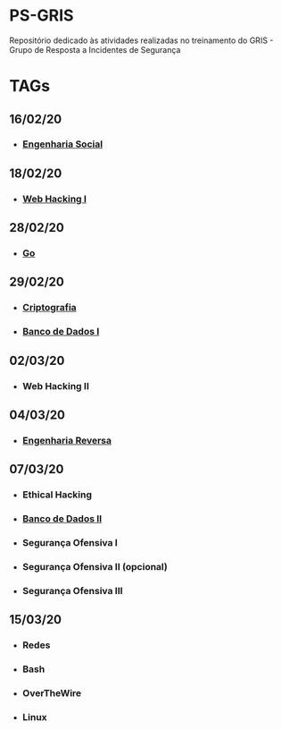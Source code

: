 # PS-GRIS
Repositório dedicado às atividades realizadas no treinamento do GRIS - Grupo de Resposta a Incidentes de Segurança

# TAGs

## 16/02/20
* ### [Engenharia Social](https://github.com/LorenaMamede/ps-gris/blob/master/TAGS/EngenhariaSocial/Vulnerabilidades%20%C3%A0%20Engenharia%20Social.pdf)
## 18/02/20 
* ### [Web Hacking I](https://github.com/LorenaMamede/ps-gris/blob/master/TAGS/WebHacking/TAGWebI.pdf)
## 28/02/20
* ### [Go](https://github.com/LorenaMamede/ps-gris/blob/master/TAGS/Go/main.go)
## 29/02/20
* ### [Criptografia](https://github.com/LorenaMamede/ps-gris/tree/master/TAGS/Criptografia)
* ### [Banco de Dados I](https://github.com/LorenaMamede/ps-gris/tree/master/TAGS/BancoDeDados)
## 02/03/20
* ### Web Hacking II
## 04/03/20
* ### [Engenharia Reversa](https://github.com/LorenaMamede/ps-gris/tree/master/TAGS/EngenhariaReversa)
## 07/03/20
* ### Ethical Hacking
* ### [Banco de Dados II](https://github.com/LorenaMamede/ps-gris/blob/master/TAGS/BancoDeDados/BancodeDadosII-Marketplace.pdf)
* ### Segurança Ofensiva I
* ### Segurança Ofensiva II (opcional)
* ### Segurança Ofensiva III
## 15/03/20
* ### Redes
* ### Bash
* ### OverTheWire
* ### Linux
